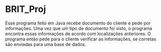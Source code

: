# BRIT_Proj
Esse programa feito em Java recebe documento do cliente e pede por informações. Uma vez que um tipo de documento foi visto, o programa encontra essas informações de acordo com localizações anteriores. O programa entāo pede para o cliente verificar as informações, se corretas sāo enviadas para uma base de dados.
